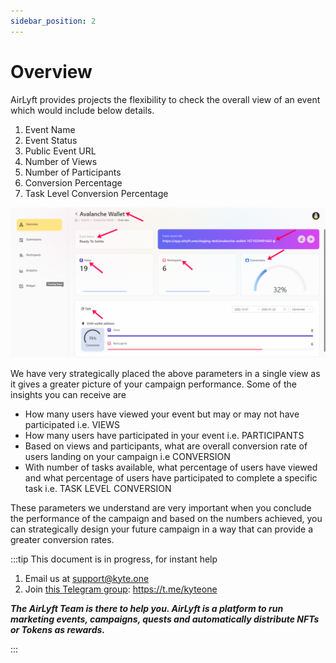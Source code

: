 ```yaml
---
sidebar_position: 2
---
```


# Overview

AirLyft provides projects the flexibility to check the overall view of an event which would include below details. 

1. Event Name
2. Event Status
3. Public Event URL
4. Number of Views
5. Number of Participants
6. Conversion Percentage
7. Task Level Conversion Percentage

![Overview](../images/overview.png)

We have very strategically placed the above parameters in a single view as it gives a greater picture of your campaign performance. Some of the insights you can receive are

- How many users have viewed your event but may or may not have participated i.e. VIEWS
- How many users have participated in your event i.e. PARTICIPANTS
- Based on views and participants, what are overall conversion rate of users landing on your campaign i.e CONVERSION
- With number of tasks available, what percentage of users have viewed and what percentage of users have participated to complete a specific task i.e. TASK LEVEL CONVERSION

These parameters we understand are very important when you conclude the performance of the campaign and based on the numbers achieved, you can strategically design your future campaign in a way that can provide a greater conversion rates. 

:::tip This document is in progress, for instant help

1. Email us at support@kyte.one
2. Join [this Telegram group](https://t.me/kyteone): https://t.me/kyteone

**_The AirLyft Team is there to help you. AirLyft is a platform to run marketing events, campaigns, quests and automatically distribute NFTs or Tokens as rewards._**

:::

